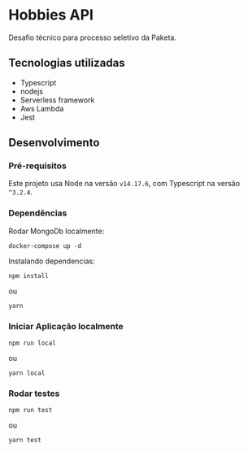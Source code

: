 # Hobbies API

Desafio técnico para processo seletívo da Paketa.


## Tecnologias utilizadas

- Typescript
- nodejs
- Serverless framework
- Aws Lambda
- Jest

## Desenvolvimento

### Pré-requisitos

Este projeto usa Node na versão `v14.17.6`, com Typescript na versão `^3.2.4`.

### Dependências
Rodar MongoDb localmente:
```shell
docker-compose up -d
```

Instalando dependencias:
```shell
npm install
```
ou 
```shell
yarn
```

### Iniciar Aplicação localmente
```shell
npm run local
```
ou 
```shell
yarn local
```
### Rodar testes

```shell
npm run test
```
ou 
```shell
yarn test
```